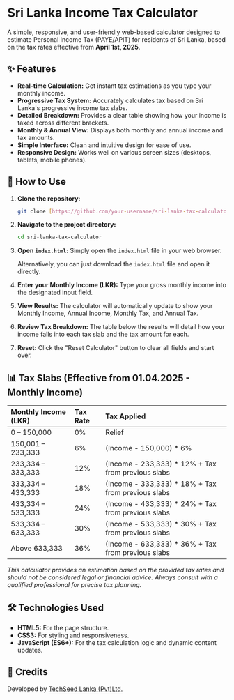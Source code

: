 # Sri Lanka Income Tax Calculator

A simple, responsive, and user-friendly web-based calculator designed to estimate Personal Income Tax (PAYE/APIT) for residents of Sri Lanka, based on the tax rates effective from **April 1st, 2025**.

## ✨ Features

* **Real-time Calculation:** Get instant tax estimations as you type your monthly income.
* **Progressive Tax System:** Accurately calculates tax based on Sri Lanka's progressive income tax slabs.
* **Detailed Breakdown:** Provides a clear table showing how your income is taxed across different brackets.
* **Monthly & Annual View:** Displays both monthly and annual income and tax amounts.
* **Simple Interface:** Clean and intuitive design for ease of use.
* **Responsive Design:** Works well on various screen sizes (desktops, tablets, mobile phones).

## 🚀 How to Use

1.  **Clone the repository:**
    ```bash
    git clone [https://github.com/your-username/sri-lanka-tax-calculator.git](https://github.com/your-username/sri-lanka-tax-calculator.git)
    ```
2.  **Navigate to the project directory:**
    ```bash
    cd sri-lanka-tax-calculator
    ```
3.  **Open `index.html`:** Simply open the `index.html` file in your web browser.

    Alternatively, you can just download the `index.html` file and open it directly.

4.  **Enter your Monthly Income (LKR):** Type your gross monthly income into the designated input field.
5.  **View Results:** The calculator will automatically update to show your Monthly Income, Annual Income, Monthly Tax, and Annual Tax.
6.  **Review Tax Breakdown:** The table below the results will detail how your income falls into each tax slab and the tax amount for each.
7.  **Reset:** Click the "Reset Calculator" button to clear all fields and start over.

## 📊 Tax Slabs (Effective from 01.04.2025 - Monthly Income)

| Monthly Income (LKR) | Tax Rate | Tax Applied |
| :------------------- | :------- | :---------- |
| 0 – 150,000          | 0%       | Relief      |
| 150,001 – 233,333    | 6%       | (Income - 150,000) * 6% |
| 233,334 – 333,333    | 12%      | (Income - 233,333) * 12% + Tax from previous slabs |
| 333,334 – 433,333    | 18%      | (Income - 333,333) * 18% + Tax from previous slabs |
| 433,334 – 533,333    | 24%      | (Income - 433,333) * 24% + Tax from previous slabs |
| 533,334 – 633,333    | 30%      | (Income - 533,333) * 30% + Tax from previous slabs |
| Above 633,333        | 36%      | (Income - 633,333) * 36% + Tax from previous slabs |

*This calculator provides an estimation based on the provided tax rates and should not be considered legal or financial advice. Always consult with a qualified professional for precise tax planning.*

## 🛠️ Technologies Used

* **HTML5:** For the page structure.
* **CSS3:** For styling and responsiveness.
* **JavaScript (ES6+):** For the tax calculation logic and dynamic content updates.

## 🤝 Credits

Developed by [TechSeed Lanka (Pvt)Ltd.](https://www.techseed.lk)

